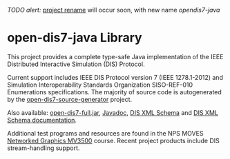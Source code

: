 *TODO alert:* [project rename](https://github.com/open-dis/open-dis7-java/issues/14) will occur soon, with new name *opendis7-java*

# open-dis7-java Library

This project provides a complete type-safe Java implementation of the IEEE Distributed Interactive Simulation (DIS) Protocol.

Current support includes IEEE DIS Protocol version 7 (IEEE 1278.1-2012) 
and Simulation Interoperability Standards Organization SISO-REF-010 Enumerations specifications.
The majority of source code is autogenerated by the
[open-dis7-source-generator](https://github.com/open-dis/open-dis7-source-generator) project.

Also available:
[open-dis7-full.jar](https://savage.nps.edu/open-dis7-java/open-dis7-full.jar),
[Javadoc](https://savage.nps.edu/open-dis7-java/javadoc),
[DIS XML Schema](https://savage.nps.edu/open-dis7-java/xml/DIS_7_2012.autogenerated.xsd) and
[DIS XML Schema documentation](https://savage.nps.edu/open-dis7-java/xml/SchemaDocumentation).

Additional test programs and resources are found in the NPS MOVES
[Networked Graphics MV3500](https://gitlab.nps.edu/Savage/NetworkedGraphicsMV3500) course.
Recent project products include DIS stream-handling support.
